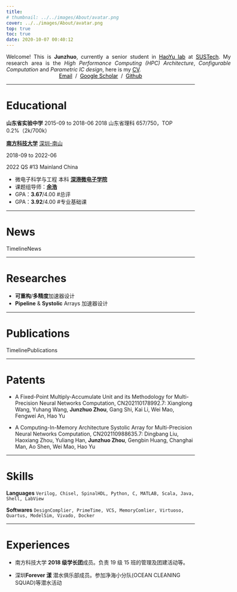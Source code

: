 ```yaml
---
title: 
# thumbnail: ../../images/About/avatar.png
cover: ../../images/About/avatar.png
top: true
toc: true
date: 2020-10-07 00:40:12
---
```

<style>
div.biography a:link {
  color: black;
  text-decoration: underline;
}
</style>
<div class="biography">
<p style="width:600px;display:block;text-align:justify;margin:0 auto;">
Welcome! This is <b>Junzhuo</b>, currently a senior student in <a href="https://haoyulab.sme.sustech.edu.cn/">HaoYu lab</a> at <a href="https://www.sustech.edu.cn/en/">SUSTech</a>. My research area is the <i>High Performance Computing (HPC) Architecture</i>, <i>Configurable Computation</i> and <i>Parametric IC design</i>, here is my <a href="./MyCV">CV</a>.
</p>
<center>
    <a href="mailto:zhou@junzhuo.me">Email</a> &nbsp/&nbsp
    <a href="https://scholar.google.com/citations?hl=en&user=Rae-5RYAAAAJ">Google Scholar</a> &nbsp/&nbsp
    <a href="https://github.com/zao111222333"> Github </a>
</center>
</div>

***
# Educational

**山东省实验中学**
2015-09 to 2018-06
2018 山东省理科 657/750，TOP 0.2%（2k/700k）

[**南方科技大学**](https://www.sustech.edu.cn/en/) [深圳-南山](https://www.google.com/maps/place/Southern+University+of+Science+and+Technology/@22.5936276,113.9990569,16.99z/data=!4m5!3m4!1s0x3403f2f004433deb:0x78b8602ec96ff57b!8m2!3d22.593969!4d113.99894)

2018-09 to 2022-06

2022 QS #13 Mainland China

+ 微电⼦科学与⼯程 本科 [**深港微电⼦学院**](https://sme.sustech.edu.cn/en/)
+ 课题组导师：[**余浩**](https://scholar.google.com/citations?hl=en&user=X06MaeYAAAAJ)
+ GPA：**3.67**/4.00 #总评
+ GPA：**3.92**/4.00 #专业基础课

<!-- | 相关课程 | 成绩/100 |
| :----- | :----: |
| ⽚上系统集成电路设计  | 93 |
| CMOS集成电路设计 | 93 |
| 微处理器设计  | 96 |
| ⼯程电磁场理论  | 99 |
| 数字电路  | 95 |
| 模拟电路  | 99 |
| 电路基础  | 99 | -->

***
# News

TimelineNews

***
# Researches

+ **可重构**/**多精度**加速器设计
+ **Pipeline** & **Systolic** Arrays 加速器设计

***
# Publications

TimelinePublications

***
# Patents

+ A Fixed-Point Multiply-Accumulate Unit and its Methodology for Multi-Precision Neural Networks Computation, CN202110178992.7:
Xianglong Wang, Yuhang Wang, **Junzhuo Zhou**, Gang Shi, Kai Li, Wei Mao, Fengwei An, Hao Yu

+ A Computing-In-Memory Architecture Systolic Array for Multi-Precision Neural Networks Computation, CN202110988635.7:
Dingbang Liu, Haoxiang Zhou, Yuliang Han, **Junzhuo Zhou**, Gengbin Huang, Changhai Man, Ao Shen, Wei Mao, Hao Yu

<!-- ***
# Projects

TimelineProjects -->


<!-- ***
## Archive

TimelineArchive -->
***
# Skills

**Languages** 
`Verilog, Chisel, SpinalHDL, Python, C, MATLAB, Scala, Java, Shell, LabView`

**Softwares**
`DesignComplier, PrimeTime, VCS, MemoryComlier, Virtuoso, Quartus, ModelSim, Vivado, Docker`



***
# Experiences

+ 南⽅科技⼤学 **2018 级学⻓团**成员。负责 19 级 15 班的管理及团建活动等。

+ 深圳**Forever 漾** 潜⽔俱乐部成员。参加净海⼩分队(OCEAN CLEANING SQUAD)等潜⽔活动

